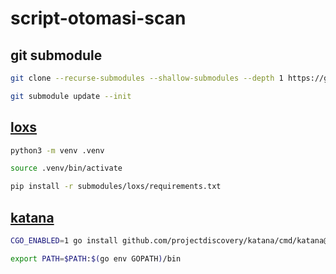 # script-otomasi-scan

## git submodule

```sh
git clone --recurse-submodules --shallow-submodules --depth 1 https://github.com/yuandahanif/script-otomasi-scan
```

```sh
git submodule update --init
```

## [loxs](https://github.com/coffinxp/loxs)

```sh
python3 -m venv .venv

source .venv/bin/activate

pip install -r submodules/loxs/requirements.txt
```

## [katana](https://github.com/projectdiscovery/katana)

```sh
CGO_ENABLED=1 go install github.com/projectdiscovery/katana/cmd/katana@latest
```

```sh
export PATH=$PATH:$(go env GOPATH)/bin
```
